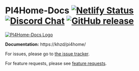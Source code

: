 # PI4Home-Docs [![Netlify Status](https://api.netlify.com/api/v1/badges/97a2e9ce-cee7-4cc8-8dc7-537c92a23fa7/deploy-status)](https://app.netlify.com/sites/pi4home/deploys) [![Discord Chat](https://img.shields.io/discord/429907082951524364.svg)](https://discord.gg/KhAMKrd) [![GitHub release](https://img.shields.io/github/release/pi4home/pi4home.svg)](https://github.com/khzd/pi4home/pi4home/releases/)

[![PI4Home-Docs Logo](https://khzd/pi4home/_images/logo-docs.png)](https://khzd/pi4home/)

**Documentation:** https://khzd/pi4home/

For issues, please go to [the issue tracker](https://github.com/khzd/pi4home/issues/issues).

For feature requests, please see [feature requests](https://github.com/khzd/pi4home/feature-requests/issues).
